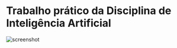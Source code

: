 # Trabalho prático da Disciplina de Inteligência Artificial

![screenshot](https://user-images.githubusercontent.com/14796469/44619365-a8a9f100-a85b-11e8-90f6-58d584129984.jpeg)
